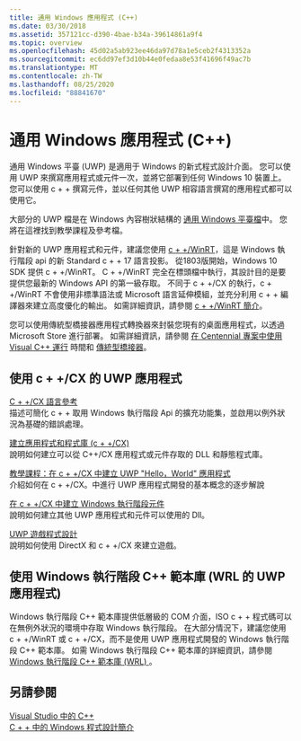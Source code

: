 ```yaml
---
title: 通用 Windows 應用程式 (C++)
ms.date: 03/30/2018
ms.assetid: 357121cc-d390-4bae-b34a-39614861a9f4
ms.topic: overview
ms.openlocfilehash: 45d02a5ab923ee46da97d78a1e5ceb2f4313352a
ms.sourcegitcommit: ec6dd97ef3d10b44e0fedaa8e53f41696f49ac7b
ms.translationtype: MT
ms.contentlocale: zh-TW
ms.lasthandoff: 08/25/2020
ms.locfileid: "88841670"
---
```

# <a name="universal-windows-apps-c"></a>通用 Windows 應用程式 (C++)

通用 Windows 平臺 (UWP) 是適用于 Windows 的新式程式設計介面。 您可以使用 UWP 來撰寫應用程式或元件一次，並將它部署到任何 Windows 10 裝置上。 您可以使用 c + + 撰寫元件，並以任何其他 UWP 相容語言撰寫的應用程式都可以使用它。

大部分的 UWP 檔是在 Windows 內容樹狀結構的 [通用 Windows 平臺檔](/windows/uwp/)中。 您將在這裡找到教學課程及參考檔。

針對新的 UWP 應用程式和元件，建議您使用 [c + +/WinRT](/windows/uwp/cpp-and-winrt-apis/)，這是 Windows 執行階段 api 的新 Standard c + + 17 語言投影。 從1803版開始，Windows 10 SDK 提供 c + +/WinRT。 C + +/WinRT 完全在標頭檔中執行，其設計目的是要提供您最新的 Windows API 的第一級存取。 不同于 c + +/CX 的執行，c + +/WinRT 不會使用非標準語法或 Microsoft 語言延伸模組，並充分利用 c + + 編譯器來建立高度優化的輸出。 如需詳細資訊，請參閱 [c + +/WinRT 簡介](/windows/uwp/cpp-and-winrt-apis/intro-to-using-cpp-with-winrt)。

您可以使用傳統型橋接器應用程式轉換器來封裝您現有的桌面應用程式，以透過 Microsoft Store 進行部署。 如需詳細資訊，請參閱 [在 Centennial 專案中使用 Visual C++ 運行](https://devblogs.microsoft.com/cppblog/using-visual-c-runtime-in-centennial-project/) 時間和 [傳統型橋接器](/windows/uwp/porting/desktop-to-uwp-root)。

## <a name="uwp-apps-that-use-ccx"></a>使用 c + +/CX 的 UWP 應用程式

[C + +/CX 語言參考](visual-c-language-reference-c-cx.md)\
描述可簡化 c + + 取用 Windows 執行階段 Api 的擴充功能集，並啟用以例外狀況為基礎的錯誤處理。

[建立應用程式和程式庫 (c + +/CX) ](building-apps-and-libraries-c-cx.md)\
說明如何建立可以從 C++/CX 應用程式或元件存取的 DLL 和靜態程式庫。

[教學課程：在 c + +/CX 中建立 UWP "Hello，World" 應用程式](/windows/uwp/get-started/create-a-basic-windows-10-app-in-cpp)\
介紹如何在 c + +/CX。中進行 UWP 應用程式開發的基本概念的逐步解說

[在 c + +/CX 中建立 Windows 執行階段元件](/windows/uwp/winrt-components/creating-windows-runtime-components-in-cpp)\
說明如何建立其他 UWP 應用程式和元件可以使用的 Dll。

[UWP 遊戲程式設計](/windows/uwp/gaming/)\
說明如何使用 DirectX 和 c + +/CX 來建立遊戲。

## <a name="uwp-apps-that-use-the-windows-runtime-c-template-library-wrl"></a>使用 Windows 執行階段 C++ 範本庫 (WRL 的 UWP 應用程式) 

Windows 執行階段 C++ 範本庫提供低層級的 COM 介面，ISO c + + 程式碼可以在無例外狀況的環境中存取 Windows 執行階段。 在大部分情況下，建議您使用 c + +/WinRT 或 c + +/CX，而不是使用 UWP 應用程式開發的 Windows 執行階段 C++ 範本庫。 如需 Windows 執行階段 C++ 範本庫的詳細資訊，請參閱 [Windows 執行階段 C++ 範本庫 (WRL) ](wrl/windows-runtime-cpp-template-library-wrl.md)。

## <a name="see-also"></a>另請參閱

[Visual Studio 中的 C++](../overview/visual-cpp-in-visual-studio.md)<br/>
[C + + 中的 Windows 程式設計簡介](../windows/overview-of-windows-programming-in-cpp.md)<br/>
